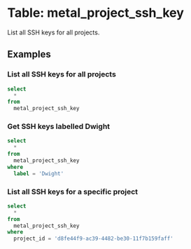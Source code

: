 # Table: metal_project_ssh_key

List all SSH keys for all projects.

## Examples

### List all SSH keys for all projects

```sql
select
  *
from
  metal_project_ssh_key
```

### Get SSH keys labelled Dwight

```sql
select
  *
from
  metal_project_ssh_key
where
  label = 'Dwight'
```

### List all SSH keys for a specific project

```sql
select
  *
from
  metal_project_ssh_key
where
  project_id = 'd8fe44f9-ac39-4482-be30-11f7b159faff'
```
